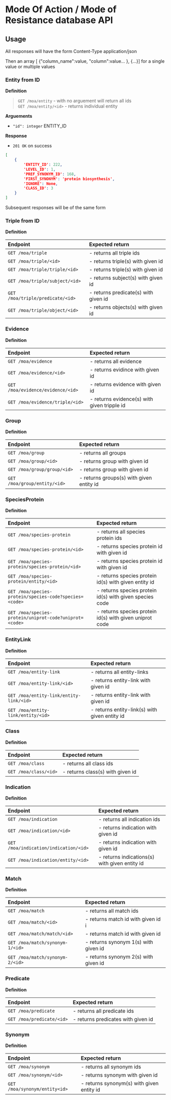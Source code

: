 # Mode Of Action / Mode of Resistance database API

## Usage
All responses will have the form
Content-Type application/json

Then an array [ {"column_name":value, "column":value... }, {...}]
for a single value or multiple values

### Entity from ID

**Definition** 

>`GET /moa/entity`        - with no arguement will return all ids  
>`GET /moa/entity/<id>`   - returns individual entity  

**Arguements**

- `"id": integer` ENTITY_ID

**Response**

- `201 OK` on success

```json
[  
    {  
        'ENTITY_ID': 222,  
        'LEVEL_ID': 1,  
        'PREF_SYNONYM_ID': 168,  
        'FIRST_SYNONYM': 'protein biosynthesis',  
        'IGNORE': None,  
        'CLASS_ID': 3  
    }  
]  
```
Subsequent responses will be of the same form


### Triple from ID

**Definition**

| Endpoint                           | Expected return                         |
|:-----------------------------------|:----------------------------------------|
| `GET /moa/triple`                  | - returns all triple ids                |
| `GET /moa/triple/<id>`             | - returns triple(s) with given id       |
| `GET /moa/triple/triple/<id>`      | - returns triple(s) with given id       |
| `GET /moa/triple/subject/<id>`     | - returns subject(s) with given id      |
| `GET /moa/triple/predicate/<id>`   | - returns predicate(s) with given id    |
| `GET /moa/triple/object/<id>`      | - returns objects(s) with given id      |


### Evidence

**Definition**

| Endpoint                           | Expected return                             |
|:-----------------------------------|:--------------------------------------------|
| `GET /moa/evidence`                | - returns all evidence                      |
| `GET /moa/evidence/<id>`           | - returns evidince with given id            |
| `GET /moa/evidence/evidence/<id>`  | - returns evidence with given id            |
| `GET /moa/evidence/triple/<id>`    | - returns evidence(s) with given tripple id |


### Group

**Definition**

| Endpoint                           | Expected return                             |
|:-----------------------------------|:--------------------------------------------|
| `GET /moa/group`                   | - returns all groups                        |
| `GET /moa/group/<id>`              | - returns group with given id               |
| `GET /moa/group/group/<id>`        | - returns group with given id               |
| `GET /moa/group/entity/<id>`       | - returns groups(s) with given entity id    |


### SpeciesProtein

**Definition**

| Endpoint                                                | Expected return                                          |
|:--------------------------------------------------------|:---------------------------------------------------------|
| `GET /moa/species-protein`                              | - returns all species protein ids                        |
| `GET /moa/species-protein/<id>`                         | - returns species protein id with given id               |
| `GET /moa/species-protein/species-protein/<id>`         | - returns species protein id with given id               |
| `GET /moa/species-protein/entity/<id>`                  | - returns species protein id(s) with given entity id     |
| `GET /moa/species-protein/species-code?species=<code>`  | - returns species protein id(s) with given species code  |
| `GET /moa/species-protein/uniprot-code?uniprot=<code>`  | - returns species protein id(s) with given uniprot code  |


### EntityLink

**Definition**

| Endpoint                                       | Expected return                               |
|:-----------------------------------------------|:----------------------------------------------|
| `GET /moa/entity-link`                         | - returns all entity-links                    |
| `GET /moa/entity-link/<id>`                    | - returns entity-link with given id           |
| `GET /moa/entity-link/entity-link/<id>`        | - returns entity-link with given id           |
| `GET /moa/entity-link/entity/<id>      `       | - returns entity-link(s) with given entity id |


### Class

**Definition**

| Endpoint                           | Expected return                        |
|:-----------------------------------|:---------------------------------------|
| `GET /moa/class`                   | - returns all class ids                |
| `GET /moa/class/<id>`              | - returns class(s) with given id       |


### Indication

**Definition**

| Endpoint                              | Expected return                                |
|:--------------------------------------|:-----------------------------------------------|
| `GET /moa/indication`                 | - returns all indication ids                   |
| `GET /moa/indication/<id>`            | - returns indication with given id             |
| `GET /moa/indication/indication/<id>` | - returns indication with given id             |
| `GET /moa/indication/entity/<id>`     | - returns indications(s) with given entity id  |


### Match

**Definition**

| Endpoint                           | Expected return                           |
|:-----------------------------------|:------------------------------------------|
| `GET /moa/match`                   | - returns all match ids                   |
| `GET /moa/match/<id>`              | - returns match id with given id    i     |
| `GET /moa/match/match/<id>`        | - returns match id with given id          |
| `GET /moa/match/synonym-1/<id>`    | - returns synonym 1(s) with given id      |
| `GET /moa/match/synonym-2/<id>`    | - returns synonym 2(s) with given id      |

### Predicate

**Definition**

| Endpoint                              | Expected return                        |
|:--------------------------------------|:---------------------------------------|
| `GET /moa/predicate`                  | - returns all predicate ids            |
| `GET /moa/predicate/<id>`             | - returns predicates with given id     |

### Synonym

**Definition**

| Endpoint                             | Expected return                            |
|:-------------------------------------|:-------------------------------------------|
| `GET /moa/synonym`                   | - returns all synonym ids                  |
| `GET /moa/synonym/<id>`              | - returns synonym with given id            |
| `GET /moa/synonym/entity<id>`        | - returns synonym(s)  with given entity id |
